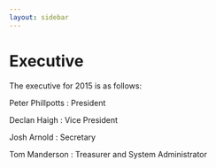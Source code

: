 ```yaml
---
layout: sidebar
---
```


# Executive

The executive for 2015 is as follows:

Peter Phillpotts
: President

Declan Haigh
: Vice President

Josh Arnold
: Secretary

Tom Manderson
: Treasurer and System Administrator
